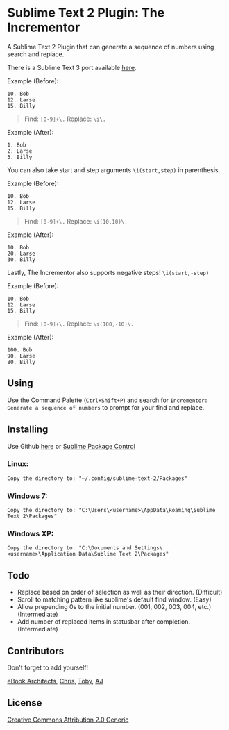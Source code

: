 # Sublime Text 2 Plugin: The Incrementor

A Sublime Text 2 Plugin that can generate a sequence of numbers using search and replace.

There is a Sublime Text 3 port available [here](https://github.com/born2c0de/Incrementor).

Example (Before):

    10. Bob
    12. Larse
    15. Billy

> Find: `[0-9]+\.`
> Replace: `\i\.`

Example (After):

    1. Bob
    2. Larse
    3. Billy

You can also take start and step arguments `\i(start,step)` in parenthesis.

Example (Before):

    10. Bob
    12. Larse
    15. Billy

> Find: `[0-9]+\.`
> Replace: `\i(10,10)\.`

Example (After):

    10. Bob
    20. Larse
    30. Billy

Lastly, The Incrementor also supports negative steps! `\i(start,-step)`

Example (Before):

    10. Bob
    12. Larse
    15. Billy

> Find: `[0-9]+\.`
> Replace: `\i(100,-10)\.`

Example (After):

    100. Bob
    90. Larse
    80. Billy

## Using

Use the Command Palette (`Ctrl+Shift+P`) and search for `Incrementor: Generate a sequence of numbers` to prompt for your find and replace.

## Installing

Use Github [here](https://github.com/eBookArchitects/Incrementor.git) or [Sublime Package Control](http://wbond.net/sublime_packages/package_control)

### Linux:

    Copy the directory to: "~/.config/sublime-text-2/Packages"

### Windows 7:

    Copy the directory to: "C:\Users\<username>\AppData\Roaming\Sublime Text 2\Packages"

### Windows XP:

    Copy the directory to: "C:\Documents and Settings\<username>\Application Data\Sublime Text 2\Packages"

## Todo

- Replace based on order of selection as well as their direction. (Difficult)
- Scroll to matching pattern like sublime's default find window. (Easy)
- Allow prepending 0s to the initial number. (001, 002, 003, 004, etc.) (Intermediate)
- Add number of replaced items in statusbar after completion. (Intermediate)

## Contributors

Don't forget to add yourself!

[eBook Architects](info@ebookarchitects.com), [Chris](cdcasey@gmail.com), [Toby](codenamekt@gmail.com), [AJ](anthony@ebookarchitects.com)

## License

[Creative Commons Attribution 2.0 Generic](http://creativecommons.org/licenses/by/2.0/)
